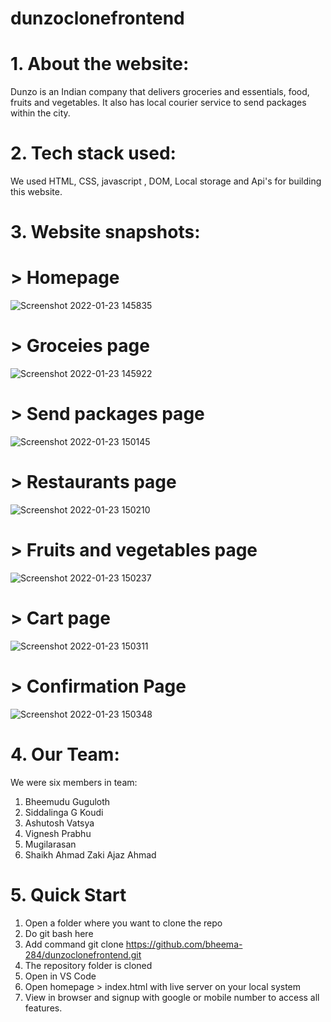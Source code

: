# dunzoclonefrontend

# 1. About the website:
Dunzo is an Indian company that delivers groceries and essentials, food, fruits and vegetables.
It also has local courier service to send packages within the city.

# 2. Tech stack used:
We used HTML, CSS, javascript , DOM, Local storage and Api's for building this website.

# 3. Website snapshots:
# > Homepage
![Screenshot 2022-01-23 145835](https://user-images.githubusercontent.com/95955345/150672585-82f54a75-df08-4d41-9c13-252113f1dcbb.jpg)

# > Groceies page
![Screenshot 2022-01-23 145922](https://user-images.githubusercontent.com/95955345/150672603-61ace8a7-3c46-4c5f-9419-95491fa26b65.jpg)

# > Send packages page
![Screenshot 2022-01-23 150145](https://user-images.githubusercontent.com/95955345/150672621-e770da96-059e-4823-9d08-876e551a75fc.jpg)

# > Restaurants page
![Screenshot 2022-01-23 150210](https://user-images.githubusercontent.com/95955345/150672635-fd4aad3c-4ac4-4db3-8bd0-939bdd9760f2.jpg)

# > Fruits and vegetables page
![Screenshot 2022-01-23 150237](https://user-images.githubusercontent.com/95955345/150672654-bee4200b-db43-4053-bb5a-2d1efaea460d.jpg)

# > Cart page
![Screenshot 2022-01-23 150311](https://user-images.githubusercontent.com/95955345/150672681-5e5b1a4a-27b8-487a-936a-ea775b2790e1.jpg)

# > Confirmation Page
![Screenshot 2022-01-23 150348](https://user-images.githubusercontent.com/95955345/150672689-f2e20970-b2a8-453f-a42e-6091138a3680.jpg)

# 4. Our Team:
We were six members in team:
1. Bheemudu Guguloth	
2. Siddalinga G Koudi
3. Ashutosh Vatsya
4. Vignesh Prabhu
5. Mugilarasan 
6. Shaikh Ahmad Zaki Ajaz Ahmad

# 5. Quick Start
1. Open a folder where you want to clone the repo
2. Do git bash here
3. Add command git clone https://github.com/bheema-284/dunzoclonefrontend.git
4. The repository folder is cloned
5. Open in VS Code
6. Open homepage > index.html with live server on your local system 
7. View in browser and signup with google or mobile number to access all features.

